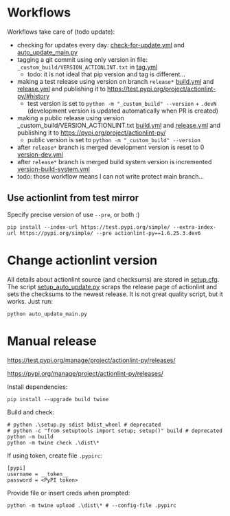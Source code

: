 # Workflows

Workflows take care of (todo update):

- checking for updates every day: [check-for-update.yml](.github/workflows/check-for-update.yml)
  and [auto_update_main.py](_custom_build/auto_update_main.py)
- tagging a git commit using only version in file: `_custom_build/VERSION_ACTIONLINT.txt`
  in [tag.yml](.github/workflows/tag-and-release.yml)
    - todo: it is not ideal that pip version and tag is different...
- making a test release using version on branch `release*`
  [build.yml](.github/workflows/build-test-release.yml) and
  [release.yml](.github/workflows/upload-to-pypi.yml) and publishing it
  to https://test.pypi.org/project/actionlint-py/#history
    - test version is set to `python -m "_custom_build" --version` + `.devN` (development version is updated
      automatically when PR is created)
- making a public release using version _custom_build/VERSION_ACTIONLINT.txt
  [build.yml](.github/workflows/build-test-release.yml) and
  [release.yml](.github/workflows/upload-to-pypi.yml) and publishing it
  to https://pypi.org/project/actionlint-py/
    - public version is set to `python -m "_custom_build" --version`
- after `release*` branch is merged development version is reset to 0
  [version-dev.yml](.github/workflows/version-dev-reset.yml)
- after `release*` branch is merged build system version is incremented
  [version-build-system.yml](.github/workflows/version-build-system.yml)
- todo: those workflow means I can not write protect main branch...

## Use actionlint from test mirror

Specify precise version of use `--pre`, or both :)

```shell
pip install --index-url https://test.pypi.org/simple/ --extra-index-url https://pypi.org/simple/ --pre actionlint-py==1.6.25.3.dev6
```

# Change actionlint version

All details about actionlint source (and checksums) are stored in [setup.cfg](setup.cfg).
The script [setup_auto_update.py](setup_auto_update.py) scraps the release page of actionlint and sets the checksums to
the newest release. It is not great quality script, but it works. Just run:

```shell
python auto_update_main.py
```

# Manual release

https://test.pypi.org/manage/project/actionlint-py/releases/

https://pypi.org/manage/project/actionlint-py/releases/

Install dependencies:

```shell
pip install --upgrade build twine
```

Build and check:

```shell
# python .\setup.py sdist bdist_wheel # deprecated
# python -c "from setuptools import setup; setup()" build # deprecated
python -m build
python -m twine check .\dist\*
```

If using token, create file `.pypirc`:

```
[pypi]
username = __token__
password = <PyPI token>
```

Provide file or insert creds when prompted:

```shell
python -m twine upload .\dist\* # --config-file .pypirc
```
